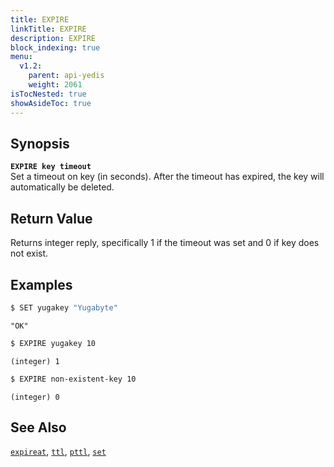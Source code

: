 ```yaml
---
title: EXPIRE
linkTitle: EXPIRE
description: EXPIRE
block_indexing: true
menu:
  v1.2:
    parent: api-yedis
    weight: 2061
isTocNested: true
showAsideToc: true
---
```


## Synopsis
<b>`EXPIRE key timeout`</b><br>
Set a timeout on key (in seconds). After the timeout has expired, the key will automatically be deleted.

## Return Value
Returns integer reply, specifically 1 if the timeout was set and 0 if key does not exist.

## Examples

```sh
$ SET yugakey "Yugabyte"
```

```
"OK"
```

```sh
$ EXPIRE yugakey 10
```

```
(integer) 1
```

```sh
$ EXPIRE non-existent-key 10
```

```
(integer) 0
```

## See Also
[`expireat`](../expireat/), [`ttl`](../ttl/), [`pttl`](../pttl/), [`set`](../set/)

